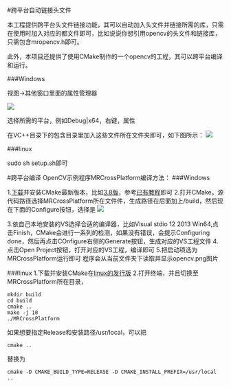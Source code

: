 #跨平台自动链接头文件

本工程提供跨平台头文件链接功能，其可以自动加入头文件并链接所需的库，只需在使用时加入对应的都文件即可，比如说说你想引用opencv的头文件和链接库，只需包含mropencv.h即可。

此外，本项目还提供了使用CMake制作的一个opencv的工程，其可以跨平台编译和运行。

###Windows

视图->其他窗口里面的属性管理器

![](http://i.imgur.com/a6oRBWB.png)

选择所需的平台，例如Debug|x64，右键，属性

在VC++目录下的包含目录里加入这些文件所在文件夹即可，如下图所示：
![](http://i.imgur.com/wyOVY6A.png)

###linux

sudo sh setup.sh即可

#跨平台编译
OpenCV示例程序MRCrossPlatform编译方法：
###Windows

1.[下载](https://cmake.org/download/)并安装CMake最新版本，比如[3.8版](https://cmake.org/files/v3.8/cmake-3.8.0-win64-x64.msi)，参考[已有教程](http://jingyan.baidu.com/article/acf728fd50de96f8e510a3f2.html)即可
2.打开CMake，源代码路径选择MRCrossPlatform所在文件件，生成路径在后面加上/build，然后现在下面的Configure按钮，选择是
![](http://i.imgur.com/cjIVU7w.png)

3.依自己本地安装的VS选择合适的编译器，比如Visual stdio 12 2013 Win64,点击Finish，CMake会进行一系列的检测，如果没有错误，会提示Configuring done，然后再点击COnfigure右侧的Generate按钮，生成对应的VS工程文件
4.点击Open Project按钮，打开对应的VS工程，编译即可
5.把启动项选为MRCrossPlatform运行即可
程序会从当前文件夹下读取并显示opencv.png图片


###linux
1.下载并安装CMake在[linux的发行版](https://cmake.org/files/v3.8/cmake-3.8.0.tar.gz)
2.打开终端，并且切换至MRCrossPlatform所在目录，
```
mkdir build
cd build
cmake ..
make -j 10
./MRCrossPlatform
```

如果想要指定Release和安装路径/usr/local，可以把
```
cmake ..
```
替换为
```
cmake -D CMAKE_BUILD_TYPE=RELEASE -D CMAKE_INSTALL_PREFIX=/usr/local ..
```